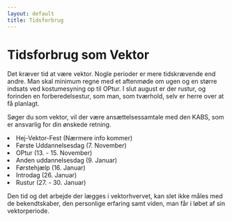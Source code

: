 ```yaml
---
layout: default
title: Tidsforbrug
---
```


<h1>Tidsforbrug som Vektor</h1>

<div id="poster-image" style="background-image: url('/static/img/tidsforbrug.jpg');">
</div>

<p>
Det kræver tid at være vektor. 
Nogle perioder er mere tidskrævende end andre. 
Man skal minimum regne med et aftenmøde om ugen og en større indsats ved kostumesyning op til OPtur.
I slut august er der rustur, og forinden en forberedelsestur, som man, som tværhold, selv er herre over at få planlagt.
</p>

<p>
Søger du som vektor, vil der være ansættelsessamtale med den KABS, som er ansvarlig for din ønskede retning.
</p>

<li>Hej-Vektor-Fest (Nærmere info kommer)</li>
<li>Første Uddannelsesdag (7. November)</li>
<li>OPtur (13. - 15. November)</li>
<li>Anden uddannelsesdag (9. Januar)</li>
<li>Førstehjælp (16. Januar)</li>
<li>Introdag (26. Januar) </li>
<li>Rustur (27. - 30. Januar)</li>

<p>
Den tid og det arbejde der lægges i vektorhvervet, kan slet ikke måles med de bekendtskaber, den personlige erfaring samt viden, man får i løbet af sin vektorperiode.
</p>
